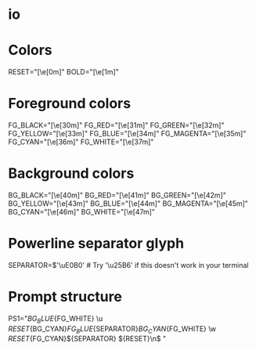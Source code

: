 # io
# Colors
RESET="\[\e[0m\]"
BOLD="\[\e[1m\]"

# Foreground colors
FG_BLACK="\[\e[30m\]"
FG_RED="\[\e[31m\]"
FG_GREEN="\[\e[32m\]"
FG_YELLOW="\[\e[33m\]"
FG_BLUE="\[\e[34m\]"
FG_MAGENTA="\[\e[35m\]"
FG_CYAN="\[\e[36m\]"
FG_WHITE="\[\e[37m\]"

# Background colors
BG_BLACK="\[\e[40m\]"
BG_RED="\[\e[41m\]"
BG_GREEN="\[\e[42m\]"
BG_YELLOW="\[\e[43m\]"
BG_BLUE="\[\e[44m\]"
BG_MAGENTA="\[\e[45m\]"
BG_CYAN="\[\e[46m\]"
BG_WHITE="\[\e[47m\]"

# Powerline separator glyph
SEPARATOR=$'\uE0B0'  # Try '\u25B6' if this doesn't work in your terminal

# Prompt structure
PS1="${BG_BLUE}${FG_WHITE} \u ${RESET}${BG_CYAN}${FG_BLUE}${SEPARATOR}${BG_CYAN}${FG_WHITE} \w ${RESET}${FG_CYAN}${SEPARATOR} ${RESET}\n\$ "

